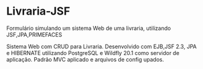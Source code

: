 # Livraria-JSF
Formulário simulando um sistema Web de uma livraria, utilizando JSF,JPA,PRIMEFACES

  Sistema Web com CRUD para Livraria. Desenvolvido com EJB,JSF 2.3, JPA e HIBERNATE utilizando PostgreSQL e Wildfly 20.1 como servidor de aplicação.
  Padrão MVC aplicado e arquivos de config upados.
